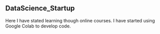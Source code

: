 ## DataScience_Startup
Here I have stated learning though online courses. 
I have started using Google Colab to develop code.
